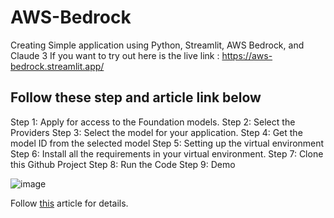 # AWS-Bedrock
Creating Simple application using Python, Streamlit, AWS Bedrock, and Claude 3
If you want to try out here is the live link : https://aws-bedrock.streamlit.app/

## Follow these step and article link below
Step 1: Apply for access to the Foundation models.
Step 2: Select the Providers
Step 3: Select the model for your application.
Step 4: Get the model ID from the selected model
Step 5: Setting up the virtual environment
Step 6: Install all the requirements in your virtual environment.
Step 7: Clone this Github Project
Step 8: Run the Code
Step 9: Demo

![image](https://github.com/user-attachments/assets/92650d56-876b-4b72-9cf1-0d9c13e9e9c3)

Follow [this](https://saugatbhattarai.com.np/how-to-build-the-simple-chatapp-using-amazon-bedrock-langchain-and-streamlit/) article for details.



